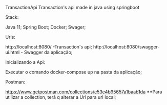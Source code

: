 TransactionApi
Transaction's api made in java using springboot

Stack:

Java 11;
Spring Boot;
Docker;
Swager;

Urls:

http://localhost:8080/ -Transaction's api;
http://localhost:8080/swagger-ui.html - Swagger da aplicação;

Inicializando a Api:

Executar o comando docker-compose up na pasta da aplicação;

Postman:

https://www.getpostman.com/collections/e53e4b95657a1baab1da **Para utilizar a collection, terá q alterar a Url para url local;
